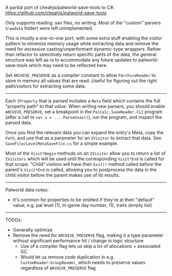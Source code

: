 ﻿A partial port of cheahjs/palworld-save-tools to C#:
https://github.com/cheahjs/palworld-save-tools

Only supports reading .sav files, no writing. Most of the "custom" parsers (`rawdata` folder) were left unimplemented.

This is mostly a one-to-one port, with some extra stuff enabling the visitor pattern to minimize memory usage while extracting data and remove the need for excessive casting/unperformant dynamic-type wrappers. Rather than refactor to selectively return specific parts of the data, the general structure was left as-is to accommodate any future updates to palworld-save-tools which may need to be reflected here.

Set `ARCHIVE_PRESERVE` as a compiler constant to allow `FArchiveReader` to store in memory all values that are read. Useful for figuring out the right path/visitors for extracting some data.

---

Each `IProperty` that is parsed includes a `Meta` field which contains the full "property path" to that value. When writing new parsers, you should enable `ARCHIVE_PRESERVE`, set a breakpoint in the `PalCalc.SaveReader.CLI` program (after a call to `var x = ....ParseGvas()`), run the program, and inspect the parsed data.

Once you find the relevant data you can expand the entry's Meta, copy the `Path`, and use that as a parameter for an `IVisitor` to extract that data. See `SaveFile/LevelMetaSaveFile.cs` for a simple example.

Most of the `Visit*Begin` methods on an `IVisitor` allow you to return a list of `IVisitors` which will be used until the corresponding `Visit*End` is called for that scope. "Child" visitors will have their `Exit()` method called before the parent's `Visit*End` is called, allowing you to postprocess the data in the child visitor before the parent makes use of its results.

---

Palworld data notes:

- It's common for properties to be omitted if they're at their "default" value, e.g. pal level (1), in-game day number, (1), traits (empty list)

---

TODOs:

- Generally optimize
- Remove the need for `ARCHIVE_PRESERVE` flag, making it a type parameter without significant performance hit / change in logic structure
  - Use of a compiler flag lets us skip a lot of allocations + associated GC
  - Would let us remove code duplication in e.g. `CustomReader:GroupReader`, which needs to preserve values regardless of `ARCHIVE_PRESERVE` flag